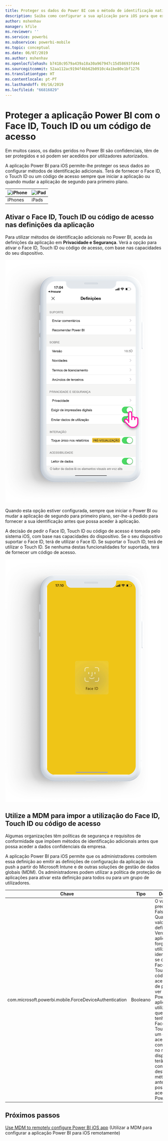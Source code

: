 ```yaml
---
title: Proteger os dados do Power BI com o método de identificação nativo do dispositivo
description: Saiba como configurar a sua aplicação para iOS para que exija um método de identificação adicional antes de poder aceder aos seus dados do Power BI
author: mshenhav
manager: kfile
ms.reviewer: ''
ms.service: powerbi
ms.subservice: powerbi-mobile
ms.topic: conceptual
ms.date: 06/07/2019
ms.author: mshenhav
ms.openlocfilehash: b7418c9579a439a18a30a967947c15d58693fd44
ms.sourcegitcommit: 52aa112ac9194f4bb62b0910c4a1be80e1bf1276
ms.translationtype: HT
ms.contentlocale: pt-PT
ms.lasthandoff: 09/16/2019
ms.locfileid: "66816829"
---
```

# <a name="protect-power-bi-app-with-face-id-touch-id-or-passcode"></a>Proteger a aplicação Power BI com o Face ID, Touch ID ou um código de acesso 

Em muitos casos, os dados geridos no Power BI são confidenciais, têm de ser protegidos e só podem ser acedidos por utilizadores autorizados. 

A aplicação Power BI para iOS permite-lhe proteger os seus dados ao configurar métodos de identificação adicionais. Terá de fornecer o Face ID, o Touch ID ou um código de acesso sempre que iniciar a aplicação ou quando mudar a aplicação de segundo para primeiro plano.

| ![iPhone](./media/tutorial-mobile-apps-ios-qna/iphone-logo-50-px.png) | ![iPad](./media/tutorial-mobile-apps-ios-qna/ipad-logo-50-px.png) |
|:--- |:--- |
| iPhones |iPads |

## <a name="turn-on-face-id-touch-id-or-passcode-in-app-setting"></a>Ativar o Face ID, Touch ID ou código de acesso nas definições da aplicação

Para utilizar métodos de identificação adicionais no Power BI, aceda às definições da aplicação em **Privacidade e Segurança**. Verá a opção para ativar o Face ID, Touch ID ou código de acesso, com base nas capacidades do seu dispositivo.

![Página de definições da aplicação Power BI para iOS](./media/mobile-ios-native-secure-access/mobile-ios-native-secured-setting.png)

Quando esta opção estiver configurada, sempre que iniciar o Power BI ou mudar a aplicação de segundo para primeiro plano, ser-lhe-á pedido para fornecer a sua identificação antes que possa aceder à aplicação. 

A decisão de pedir o Face ID, Touch ID ou código de acesso é tomada pelo sistema iOS, com base nas capacidades do dispositivo. Se o seu dispositivo suportar o Face ID, terá de utilizar o Face ID. Se suportar o Touch ID, terá de utilizar o Touch ID. Se nenhuma destas funcionalidades for suportada, terá de fornecer um código de acesso.

![Face ID do iOS no Power BI](./media/mobile-ios-native-secure-access/mobile-ios-native-secured-faceid.png)

## <a name="use-mdm-to-enforce-face-id-touch-id-or-passcode"></a>Utilize a MDM para impor a utilização do Face ID, Touch ID ou código de acesso

Algumas organizações têm políticas de segurança e requisitos de conformidade que impõem métodos de identificação adicionais antes que possa aceder a dados confidenciais da empresa. 

A aplicação Power BI para iOS permite que os administradores controlem essa definição ao emitir as definições de configuração da aplicação via push a partir do Microsoft Intune e de outras soluções de gestão de dados globais (MDM). Os administradores podem utilizar a política de proteção de aplicações para ativar esta definição para todos ou para um grupo de utilizadores.

|Chave  |Tipo  |Descrição  |
|---------|---------|---------|
| com.microsoft.powerbi.mobile.ForceDeviceAuthentication | Booleano | O valor predefinido é Falso. <br>Quando o valor estiver definido como Verdadeiro, a aplicação irá forçar os utilizadores a identificarem-se com o Face ID, Touch ID ou código de acesso antes de poderem ver dados do Power BI na aplicação. Os utilizadores que não tenham o Face ID, Touch ID ou um código de acesso configurado no respetivo dispositivo, terão de configurar um destes métodos antes que possam aceder ao Power BI.  |

## <a name="next-steps"></a>Próximos passos

[Use MDM to remotely configure Power BI iOS app](mobile-app-configuration.md) (Utilizar a MDM para configurar a aplicação Power BI para iOS remotamente)
